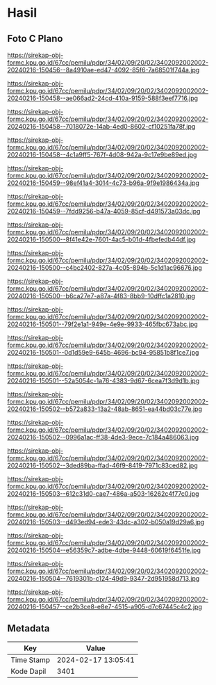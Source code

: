 # Hasil

## Foto C Plano

https://sirekap-obj-formc.kpu.go.id/67cc/pemilu/pdpr/34/02/09/20/02/3402092002002-20240216-150456--8a4910ae-ed47-4092-85f6-7a68501f744a.jpg

https://sirekap-obj-formc.kpu.go.id/67cc/pemilu/pdpr/34/02/09/20/02/3402092002002-20240216-150458--ae066ad2-24cd-410a-9159-588f3eef7716.jpg

https://sirekap-obj-formc.kpu.go.id/67cc/pemilu/pdpr/34/02/09/20/02/3402092002002-20240216-150458--7018072e-14ab-4ed0-8602-cf10251fa78f.jpg

https://sirekap-obj-formc.kpu.go.id/67cc/pemilu/pdpr/34/02/09/20/02/3402092002002-20240216-150458--4c1a9ff5-767f-4d08-942a-9c17e9be89ed.jpg

https://sirekap-obj-formc.kpu.go.id/67cc/pemilu/pdpr/34/02/09/20/02/3402092002002-20240216-150459--98ef41a4-3014-4c73-b96a-9f9e1986434a.jpg

https://sirekap-obj-formc.kpu.go.id/67cc/pemilu/pdpr/34/02/09/20/02/3402092002002-20240216-150459--7fdd9256-b47a-4059-85cf-d491573a03dc.jpg

https://sirekap-obj-formc.kpu.go.id/67cc/pemilu/pdpr/34/02/09/20/02/3402092002002-20240216-150500--8f41e42e-7601-4ac5-b01d-4fbefedb44df.jpg

https://sirekap-obj-formc.kpu.go.id/67cc/pemilu/pdpr/34/02/09/20/02/3402092002002-20240216-150500--c4bc2402-827a-4c05-894b-5c1d1ac96676.jpg

https://sirekap-obj-formc.kpu.go.id/67cc/pemilu/pdpr/34/02/09/20/02/3402092002002-20240216-150500--b6ca27e7-a87a-4f83-8bb9-10dffc1a2810.jpg

https://sirekap-obj-formc.kpu.go.id/67cc/pemilu/pdpr/34/02/09/20/02/3402092002002-20240216-150501--79f2e1a1-949e-4e9e-9933-465fbc673abc.jpg

https://sirekap-obj-formc.kpu.go.id/67cc/pemilu/pdpr/34/02/09/20/02/3402092002002-20240216-150501--0d1d59e9-645b-4696-bc94-95851b8f1ce7.jpg

https://sirekap-obj-formc.kpu.go.id/67cc/pemilu/pdpr/34/02/09/20/02/3402092002002-20240216-150501--52a5054c-1a76-4383-9d67-6cea7f3d9d1b.jpg

https://sirekap-obj-formc.kpu.go.id/67cc/pemilu/pdpr/34/02/09/20/02/3402092002002-20240216-150502--b572a833-13a2-48ab-8651-ea44bd03c77e.jpg

https://sirekap-obj-formc.kpu.go.id/67cc/pemilu/pdpr/34/02/09/20/02/3402092002002-20240216-150502--0996a1ac-ff38-4de3-9ece-7c184a486063.jpg

https://sirekap-obj-formc.kpu.go.id/67cc/pemilu/pdpr/34/02/09/20/02/3402092002002-20240216-150502--3ded89ba-ffad-46f9-8419-7971c83ced82.jpg

https://sirekap-obj-formc.kpu.go.id/67cc/pemilu/pdpr/34/02/09/20/02/3402092002002-20240216-150503--612c31d0-cae7-486a-a503-16262c4f77c0.jpg

https://sirekap-obj-formc.kpu.go.id/67cc/pemilu/pdpr/34/02/09/20/02/3402092002002-20240216-150503--d493ed94-ede3-43dc-a302-b050a19d29a6.jpg

https://sirekap-obj-formc.kpu.go.id/67cc/pemilu/pdpr/34/02/09/20/02/3402092002002-20240216-150504--e56359c7-adbe-4dbe-9448-60619f6451fe.jpg

https://sirekap-obj-formc.kpu.go.id/67cc/pemilu/pdpr/34/02/09/20/02/3402092002002-20240216-150504--7619301b-c124-49d9-9347-2d951958d713.jpg

https://sirekap-obj-formc.kpu.go.id/67cc/pemilu/pdpr/34/02/09/20/02/3402092002002-20240216-150457--ce2b3ce8-e8e7-4515-a905-d7c67445c4c2.jpg


## Metadata

| Key        | Value               |
| ---------- | ------------------- |
| Time Stamp | 2024-02-17 13:05:41 |
| Kode Dapil | 3401                |



